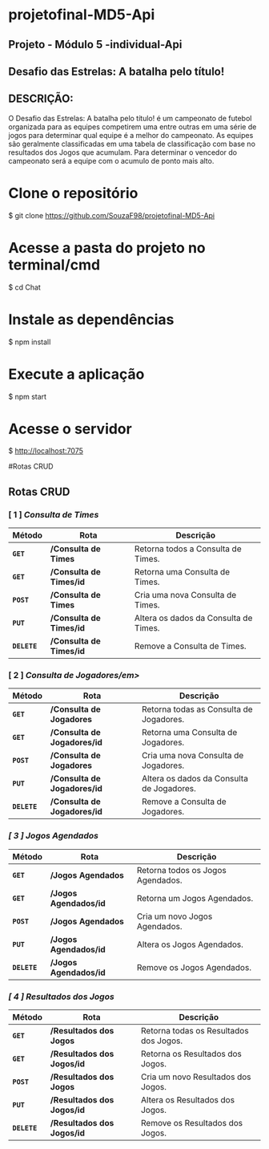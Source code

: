 # projetofinal-MD5-Api


## Projeto - Módulo 5 -individual-Api


## Desafio das Estrelas: A batalha pelo título!


## DESCRIÇÃO:


<p><p> O Desafio das Estrelas: A batalha pelo título! é um campeonato de futebol organizada para as equipes competirem uma entre outras em uma série de jogos para determinar qual equipe é a melhor do campeonato. As equipes são geralmente classificadas em uma tabela de classificação com base no resultados dos Jogos que acumulam. Para determinar o vencedor do campeonato será a equipe com o acumulo de ponto mais alto. 

# Clone o repositório
$ git clone https://github.com/SouzaF98/projetofinal-MD5-Api

# Acesse a pasta do projeto no terminal/cmd
$ cd Chat

# Instale as dependências
$ npm install

# Execute a aplicação 
$ npm start

# Acesse o servidor
$ <http://localhost:7075>




#Rotas CRUD


## Rotas CRUD

### [ 1 ] <em>Consulta de Times</em>

| Método | Rota | Descrição |
| ------ | ----- | ----------- |
| **`GET`** | **/Consulta de Times** | Retorna todos a Consulta de Times. |
|  **`GET`** | **/Consulta de Times/id** | Retorna uma Consulta de Times. |
|  **`POST`** | **/Consulta de Times** | Cria uma nova Consulta de Times.  |
|  **`PUT`** | **/Consulta de Times/id** | Altera os dados da Consulta de Times.
|  **`DELETE`** | **/Consulta de Times/id** | Remove a Consulta de Times.
  
### [ 2 ] <em>Consulta de Jogadores/em>

| Método | Rota | Descrição |
| ------ | ----- | ----------- |
|  **`GET`** | **/Consulta de Jogadores** | Retorna todas as Consulta de Jogadores. |
|  **`GET`** | **/Consulta de Jogadores/id** | Retorna uma Consulta de Jogadores. |
|  **`POST`** | **/Consulta de Jogadores** | Cria uma nova Consulta de Jogadores.  |
|  **`PUT`** | **/Consulta de Jogadores/id** | Altera os dados da Consulta de Jogadores.
|  **`DELETE`** | **/Consulta de Jogadores/id** | Remove a Consulta de Jogadores.
  
  
### [ 3 ] <em>Jogos Agendados</em>

| Método | Rota | Descrição |
| ------ | ----- | ----------- |
|  **`GET`** | **/Jogos Agendados** | Retorna todos os Jogos Agendados. |
|  **`GET`** | **/Jogos Agendados/id** | Retorna um Jogos Agendados. |
|  **`POST`** | **/Jogos Agendados** | Cria um novo Jogos Agendados.  |
|  **`PUT`** | **/Jogos Agendados/id** | Altera os Jogos Agendados.
|  **`DELETE`** | **/Jogos Agendados/id** | Remove os Jogos Agendados.


### [ 4 ] <em>Resultados dos Jogos</em>

| Método | Rota | Descrição |
| ------ | ----- | ----------- |
|  **`GET`** | **/Resultados dos Jogos** | Retorna todas os Resultados dos Jogos. |
|  **`GET`** | **/Resultados dos Jogos/id** |  Retorna os Resultados dos Jogos. |
|  **`POST`** | **/Resultados dos Jogos** | Cria um novo Resultados dos Jogos.  |
|  **`PUT`** | **/Resultados dos Jogos/id** | Altera os Resultados dos Jogos.
|  **`DELETE`** | **/Resultados dos Jogos/id** | Remove os Resultados dos Jogos.



